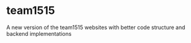 # team1515
A new version of the team1515 websites with better code structure and backend implementations 
